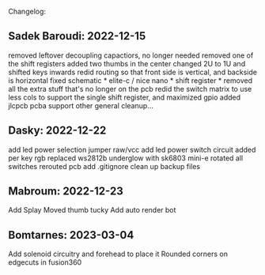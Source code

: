 Changelog:

Sadek Baroudi: 2022-12-15
-------------------------------
removed leftover decoupling capactiors, no longer needed
removed one of the shift registers
added two thumbs in the center
changed 2U to 1U and shifted keys inwards
redid routing so that front side is vertical, and backside is horizontal
fixed schematic
	* elite-c / nice nano
	* shift register
	* removed all the extra stuff that's no longer on the pcb
redid the switch matrix to use less cols to support the single shift register, and maximized gpio
added jlcpcb pcba support
other general cleanup...


Dasky: 2022-12-22
-------------------------------
add led power selection jumper raw/vcc
add led power switch circuit
added per key rgb
replaced ws2812b underglow with sk6803 mini-e
rotated all switches
rerouted pcb
add .gitignore
clean up backup files


Mabroum: 2022-12-23
-------------------------------
Add Splay
Moved thumb tucky
Add auto render bot

Bomtarnes: 2023-03-04
-------------------------------
Add solenoid circuitry and forehead to place it
Rounded corners on edgecuts in fusion360